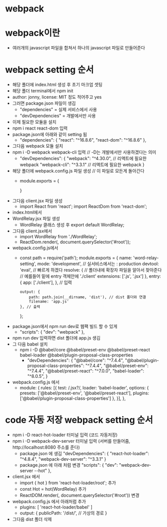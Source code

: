 # webpack

# webpack이란
 - 여러개의 javascript 파일을 합쳐서 하나의 javascript 파일로 만들어준다

 # webpack setting 순서
 - 해당 폴더에 index.html 생성 후 초기 마크업 셋팅
 - 해당 폴더 terminal에서 npm init
 - author: jonny, license: MIT 정도 적어주고 yes
 - 그러면 package.json 파일이 생김
    - "dependencies" = 실제 서비스에서 사용
    - "devDependencies" = 개발에서만 사용
 - 이제 필요한 모듈을 설치
 - npm i react react-dom 입력
 - package.json에 아래와 같이 setting 됨
    - "dependencies": {
        "react": "^16.8.6",
        "react-dom": "^16.8.6"
      },
- 그다음 webpack 모듈 설치
- npm i -D webpack webpack-cli 입력 // -D는 개발에서만 사용하겠다는 의미
    - "devDependencies": {
        "webpack": "^4.30.0", // 리액트에 필요한 webpack
        "webpack-cli": "^3.3.1" // 리액트에 필요한 webpack
      }
- 해당 폴더에 webpack.config.js 파일 생성 // 이 파일로 모든게 돌아간다
    - module.exports = {

      }
- 그다음 client.jsx 파일 생성 
    - import React from 'react';
      import ReactDom from 'react-dom';
- index.html에서 <script src="./dist/app.js"></script>
- WordRelay.jsx 파일 생성
    - WordRelay 클래스 생성 후 export default WordRelay;
- 그다음 client.jsx에서 
     - import WordRelay from './WordRelay';
     - ReactDom.render(<WordRelay />, document.querySelector('#root'));
- webpack.config.js에서
    - const path = require('path');
      module.exports = {
          name: 'word-relay-setting',
          mode: 'development', // 실서비스에서는 : production
          devtool: 'eval', // 빠르게 하겠다
          resolve: {
              // 폴더내에 확장자 파일을 알아서 찾아준다
              // 예를들어 밑에 entry 객체안에 './client'
              extensions: ['.js', '.jsx'] 
          },
          entry: {
              app: ['./client'],
          }, // 입력

          output: {
              path: path.join(__dirname, 'dist'), // dist 폴더와 연결
              filename: 'app.js'
          }, // 출력
      };
- package.json에서 npm run dev로 웹팩 빌드 할 수 있게
    - "scripts": {
        "dev": "webpack"
      },
- npm run dev 입력하면 dist 폴더에 app.js 생김
- 그 다음 babel 설치
    - npm i -D @babel/core @babel/preset-env @babel/preset-react babel-loader @babel/plugin-proposal-class-properties
        - "devDependencies": {
            "@babel/core": "^7.4.4",
            "@babel/plugin-proposal-class-properties": "^7.4.4",
            "@babel/preset-env": "^7.4.4",
            "@babel/preset-react": "^7.0.0",
            "babel-loader": "^8.0.5",
          }   
- webpack.config.js 에서
    - module: {
        rules: [{
            test: /\.jsx?/,
            loader: 'babel-loader',
            options: {
                presets: ['@babel/preset-env', '@babel/preset-react'],
                plugins: ['@babel/plugin-proposal-class-properties']
            },
        }],
      },
# code 자동 저장 webpack setting 순서
- npm i -D react-hot-loader 터미널 입력 (코드 자동저장)
- npm i -D webpack-dev-server 터미널 입력 (서버를 만들어줌, http://localhost:8080 주소를 준다)
    - package.json 에 생김
        "devDependencies": {
            "react-hot-loader": "^4.8.4",
            "webpack-dev-server": "^3.3.1"
        }
    - package.json 에 아래 처럼 변경
        "scripts": {
            "dev": "webpack-dev-server --hot"
        },
- client.jsx 에서
    - import { hot } from 'react-hot-loader/root'; 추가
    - const Hot = hot(WordRelay) 추가
    - ReactDOM.render(<Hot />, document.querySelector('#root')) 변경
- webpack.config.js 에서 아래처럼 추가
    - plugins: [
        'react-hot-loader/babel'
      ]
    - output: {
        publicPath: '/dist/', // 가상의 경로
      }
- 그다음 dist 폴더 삭제



